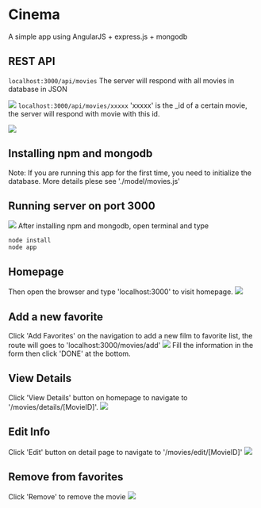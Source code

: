 # Cinema
A simple app using AngularJS + express.js + mongodb

## REST API
```localhost:3000/api/movies``` The server will respond with all movies in database in JSON

![](./img/api1.png)
```localhost:3000/api/movies/xxxxx``` 'xxxxx' is the _id of a certain movie, the server will respond with movie with this id.

![](./img/api2.png)

## Installing npm and mongodb
Note: If you are running this app for the first time, you need to initialize the database. 
More details plese see './model/movies.js'

## Running server on port 3000
![](./img/server.png)
After installing npm and mongodb, open terminal and type
```
node install
node app
```

## Homepage
Then open the browser and type 'localhost:3000' to visit homepage.
![](./img/homepage.png)


## Add a new favorite
Click 'Add Favorites' on the navigation to add a new film to favorite list, the route will goes to 'localhost:3000/movies/add'
![](./img/add.png)
Fill the information in the form then click 'DONE' at the bottom.

## View Details
Click 'View Details' button on homepage to navigate to '/movies/details/[MovieID]'.
![](./img/detail.png)

## Edit Info
Click 'Edit' button on detail page to navigate to '/movies/edit/[MovieID]'
![](./img/edit.png)

## Remove from favorites
Click 'Remove' to remove the movie
![](./img/remove.png)
